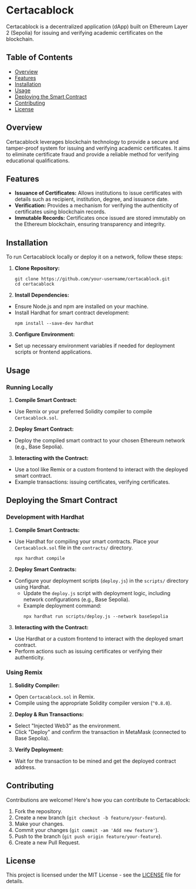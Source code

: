 # Certacablock

Certacablock is a decentralized application (dApp) built on Ethereum Layer 2 (Sepolia) for issuing and verifying academic certificates on the blockchain.

## Table of Contents

- [Overview](#overview)
- [Features](#features)
- [Installation](#installation)
- [Usage](#usage)
- [Deploying the Smart Contract](#deploying-the-smart-contract)
- [Contributing](#contributing)
- [License](#license)

## Overview

Certacablock leverages blockchain technology to provide a secure and tamper-proof system for issuing and verifying academic certificates. It aims to eliminate certificate fraud and provide a reliable method for verifying educational qualifications.

## Features

- **Issuance of Certificates:** Allows institutions to issue certificates with details such as recipient, institution, degree, and issuance date.
- **Verification:** Provides a mechanism for verifying the authenticity of certificates using blockchain records.
- **Immutable Records:** Certificates once issued are stored immutably on the Ethereum blockchain, ensuring transparency and integrity.

## Installation

To run Certacablock locally or deploy it on a network, follow these steps:

1. **Clone Repository:**
   ```
   git clone https://github.com/your-username/certacablock.git
   cd certacablock
    ```
2. **Install Dependencies:**
- Ensure Node.js and npm are installed on your machine.
- Install Hardhat for smart contract development:
  ```
  npm install --save-dev hardhat
  ```

3. **Configure Environment:**
- Set up necessary environment variables if needed for deployment scripts or frontend applications.

## Usage

### Running Locally

1. **Compile Smart Contract:**
- Use Remix or your preferred Solidity compiler to compile `Certacablock.sol`.

2. **Deploy Smart Contract:**
- Deploy the compiled smart contract to your chosen Ethereum network (e.g., Base Sepolia).

3. **Interacting with the Contract:**
- Use a tool like Remix or a custom frontend to interact with the deployed smart contract.
- Example transactions: issuing certificates, verifying certificates.

## Deploying the Smart Contract

### Development with Hardhat

1. **Compile Smart Contracts:**
- Use Hardhat for compiling your smart contracts. Place your `Certacablock.sol` file in the `contracts/` directory.
  ```
  npx hardhat compile
  ```

2. **Deploy Smart Contracts:**
- Configure your deployment scripts (`deploy.js`) in the `scripts/` directory using Hardhat.
  - Update the `deploy.js` script with deployment logic, including network configurations (e.g., Base Sepolia).
  - Example deployment command:
    ```
    npx hardhat run scripts/deploy.js --network baseSepolia
    ```

3. **Interacting with the Contract:**
- Use Hardhat or a custom frontend to interact with the deployed smart contract.
- Perform actions such as issuing certificates or verifying their authenticity.

### Using Remix

1. **Solidity Compiler:**
- Open `Certacablock.sol` in Remix.
- Compile using the appropriate Solidity compiler version (`^0.8.0`).

2. **Deploy & Run Transactions:**
- Select "Injected Web3" as the environment.
- Click "Deploy" and confirm the transaction in MetaMask (connected to Base Sepolia).

3. **Verify Deployment:**
- Wait for the transaction to be mined and get the deployed contract address.

## Contributing

Contributions are welcome! Here's how you can contribute to Certacablock:

1. Fork the repository.
2. Create a new branch (`git checkout -b feature/your-feature`).
3. Make your changes.
4. Commit your changes (`git commit -am 'Add new feature'`).
5. Push to the branch (`git push origin feature/your-feature`).
6. Create a new Pull Request.

## License

This project is licensed under the MIT License - see the [LICENSE](LICENSE) file for details.
